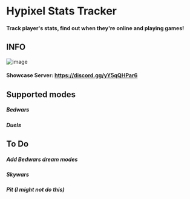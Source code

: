 # Hypixel Stats Tracker
#### Track player's stats, find out when they're online and playing games!

## INFO
![image](https://user-images.githubusercontent.com/93354347/148614711-0d048676-b528-4c0c-9157-2f7d00772c12.png)
#### Showcase Server: https://discord.gg/yY5qQHPar6


## Supported modes
##### Bedwars
##### Duels

## To Do
##### Add Bedwars dream modes
##### Skywars
##### Pit (I might not do this)
